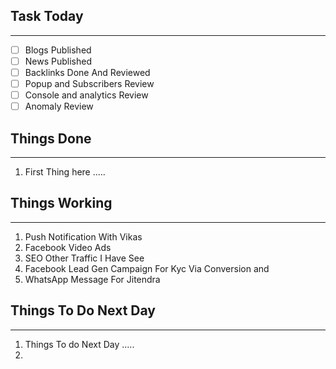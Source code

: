 
## Task Today
---
- [ ] Blogs Published
- [ ] News Published
- [ ] Backlinks Done And Reviewed
- [ ] Popup and Subscribers Review
- [ ] Console and analytics Review 
- [ ] Anomaly Review

## Things Done 
---
1.  First Thing here .....

## Things Working
---
1. Push Notification With Vikas
2. Facebook Video Ads 
3. SEO Other Traffic I Have See 
4. Facebook Lead Gen Campaign For Kyc Via Conversion and 
5. WhatsApp Message For Jitendra 

## Things To Do Next Day 
---
1.  Things To do Next Day .....
2. 




